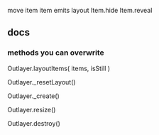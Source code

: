 <!-- Layout itemOptions overwrite item's options -->
<!-- declarative is there -->
<!-- Layout.data is there and works -->
move item
item emits layout
Item.hide
Item.reveal

## docs

### methods you can overwrite

Outlayer.layoutItems( items, isStill )

Outlayer._resetLayout()

Outlayer._create()

Outlayer.resize()

Outlayer.destroy()

